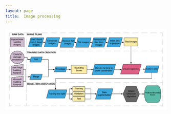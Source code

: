 ```yaml
---
layout: page
title:  Image processing
---
```


![Pipeline flow chart|512x397,20%](Pipeline-large.png)




